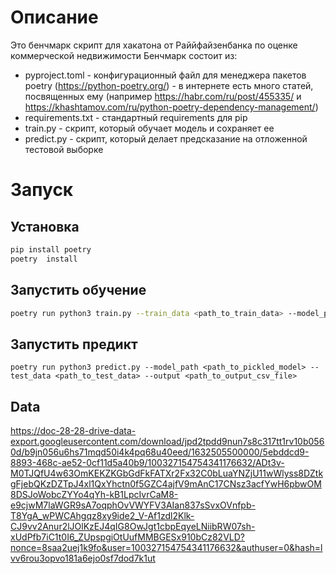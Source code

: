 # Описание
Это бенчмарк скрипт для хакатона от Раййфайзенбанка по оценке коммерческой недвижимости
Бенчмарк состоит из:
* pyproject.toml - конфигурационный файл для менеджера пакетов poetry (https://python-poetry.org/) - в интернете есть много статей, посвященных ему (например https://habr.com/ru/post/455335/ и https://khashtamov.com/ru/python-poetry-dependency-management/)
* requirements.txt - стандартный requirements для pip
* train.py - скрипт, который обучает модель и сохраняет ее
* predict.py - скрипт, который делает предсказание на отложенной тестовой выборке

# Запуск
## Установка
```sh
pip install poetry 
poetry  install  
```

## Запустить обучение
```sh
poetry run python3 train.py --train_data <path_to_train_data> --model_path <path_to_pickle_ml_model>
```

## Запустить предикт
```
poetry run python3 predict.py --model_path <path_to_pickled_model> --test_data <path_to_test_data> --output <path_to_output_csv_file>
```

## Data
https://doc-28-28-drive-data-export.googleusercontent.com/download/jpd2tpdd9nun7s8c317tt1rv10b0560d/b9jn056u6hs71mqd50i4k4pq68u40eed/1632505500000/5ebddcd9-8893-468c-ae52-0cf11d5a40b9/100327154754341176632/ADt3v-M0TJQfU4w63OmKEKZKGbGdFkFATXr2Fx32C0bLuaYNZjU11wWlyss8DZtkgFjebQKzDZTpJ4xl1QxYhctn0f5GZC4ajfV9mAnC17CNsz3acfYwH6pbwOM8DSJoWobcZYYo4qYh-kB1LpcIvrCaM8-e9cjwM7laWGR9sA7oqphOvVWYFV3AIan837sSvxOVnfpb-T8YgA_wPWCAhgqz8xy9ide2_V-Af1zdl2Klk-CJ9vv2Anur2lJOlKzEJ4qIG8OwJgt1cbpEqyeLNiibRW07sh-xUdPfb7iC1t0I6_ZUpspgiOtUufMMBGESx910bCz82VLD?nonce=8saa2uej1k9fo&user=100327154754341176632&authuser=0&hash=lvv6rou3opvo181a6ejo0sf7dod7k1ut
